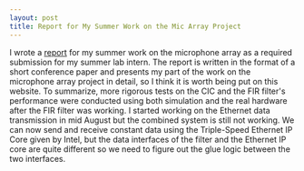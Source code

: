 ```yaml
---
layout: post
title: Report for My Summer Work on the Mic Array Project
---
```


I wrote a [report](/public/PDM_PCM_Signal_Conversion_FPGA.pdf) for my summer
work on the microphone array as a required submission for my summer lab intern.
The report is written in the format of a short conference paper and presents my
part of the work on the microphone array project in detail, so I think it is
worth being put on this website. To summarize, more rigorous tests on the CIC
and the FIR filter's performance were conducted using both simulation and the
real hardware after the FIR filter was working. I started working on the
Ethernet data transmission in mid August but the combined system is still not
working. We can now send and receive constant data using the Triple-Speed
Ethernet IP Core given by Intel, but the data interfaces of the filter and the
Ethernet IP core are quite different so we need to figure out the glue logic
between the two interfaces.
